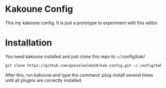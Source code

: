 # Kakoune Config
This my kakoune config. It is just a prototype to experiment with this editor.

# Installation
You need kakoune installed and just clone this repo to ~/.config/kak/

``` bash
git clone https://github.com/gonzaloolmo19/kak-config.git ~/.config/kak
```

After this, run kakoune and type the command :plug-install several times until all plugins are correctly installed.
